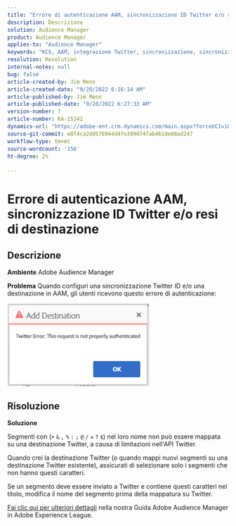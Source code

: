```yaml
---
title: "Errore di autenticazione AAM, sincronizzazione ID Twitter e/o resi destinazione"
description: Descrizione
solution: Audience Manager
product: Audience Manager
applies-to: "Audience Manager"
keywords: "KCS, AAM, integrazione Twitter, sincronizzazione, sincronizzazione, destinazione, errore di autenticazione, ID, Adobe Audience Manager"
resolution: Resolution
internal-notes: null
bug: false
article-created-by: Jim Menn
article-created-date: "9/20/2022 6:16:14 AM"
article-published-by: Jim Menn
article-published-date: "9/20/2022 6:27:33 AM"
version-number: 7
article-number: KA-15342
dynamics-url: "https://adobe-ent.crm.dynamics.com/main.aspx?forceUCI=1&pagetype=entityrecord&etn=knowledgearticle&id=dddc48b9-ab38-ed11-9db1-0022480866ad"
source-git-commit: e8f4ca2dd578944d4fe399074fab461de88ad247
workflow-type: tm+mt
source-wordcount: '156'
ht-degree: 2%

---
```


# Errore di autenticazione AAM, sincronizzazione ID Twitter e/o resi di destinazione

## Descrizione


<b>Ambiente</b>
Adobe Audience Manager

<b>Problema</b>
Quando configuri una sincronizzazione Twitter ID e/o una destinazione in AAM, gli utenti ricevono questo errore di autenticazione:

![](assets/___dedc48b9-ab38-ed11-9db1-0022480866ad___.png)


## Risoluzione


<b>Soluzione</b>

Segmenti con (`+` `&` `,` `%` `:` `;` `@` `/` `=` `?` `$`) nel loro nome non può essere mappata su una destinazione Twitter, a causa di limitazioni nell&#39;API Twitter.

Quando crei la destinazione Twitter (o quando mappi nuovi segmenti su una destinazione Twitter esistente), assicurati di selezionare solo i segmenti che non hanno questi caratteri.

Se un segmento deve essere inviato a Twitter e contiene questi caratteri nel titolo, modifica il nome del segmento prima della mappatura su Twitter.

[Fai clic qui per ulteriori dettagli](https://experienceleague.adobe.com/docs/audience-manager/user-guide/features/destinations/device-based/twitter-tailored-audiences.html?lang=en#segment-mapping-considerations) nella nostra Guida Adobe Audience Manager in Adobe Experience League.
